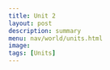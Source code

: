 ```yaml
---
title: Unit 2
layout: post
description: summary
menu: nav/world/units.html
image: 
tags: [Units]
---
```



